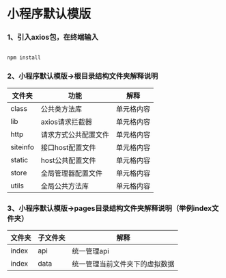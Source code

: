<h1>小程序默认模版</h1>
<h3>1、引入axios包，在终端输入</h3>

``` 

npm install
```
<h3>2、小程序默认模版->根目录结构文件夹解释说明</h3>

| 文件夹    | 功能             | 解释     |
|----------|------------------|----------|
| class    | 公共类方法库       | 单元格内容 |
| lib      | axios请求拦截器    | 单元格内容 |
| http     | 请求方式公共配置文件 | 单元格内容 |
| siteinfo | 接口host配置文件   | 单元格内容 |
| static   | host公共配置文件   | 单元格内容 |
| store    | 全局管理器配置文件  | 单元格内容 |
| utils    | 全局公共方法库     | 单元格内容 |
<h3>3、小程序默认模版->pages目录结构文件夹解释说明（举例index文件夹）</h3>

| 文件夹    | 子文件夹             | 解释     |
|----------|------------------|----------|
| index    | api       | 统一管理api |
| index     | data | 统一管理当前文件夹下的虚拟数据 |

